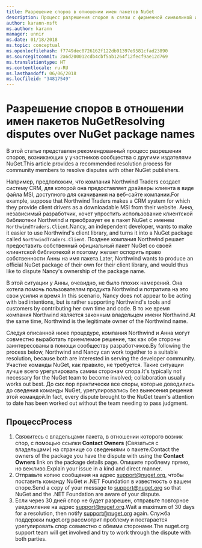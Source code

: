 ```yaml
---
title: Разрешение споров в отношении имен пакетов NuGet
description: Процесс разрешения споров в связи с фирменной символикой и товарными знаками, а также других конфликтных ситуаций между издателями пакетов NuGet.
author: karann-msft
ms.author: karann
manager: unnir
ms.date: 01/18/2018
ms.topic: conceptual
ms.openlocfilehash: f7749dec0726162f122db91397e9581cfad23890
ms.sourcegitcommit: 2a6d200012cdb4cbf5ab1264f12fecf9ae12d769
ms.translationtype: HT
ms.contentlocale: ru-RU
ms.lasthandoff: 06/06/2018
ms.locfileid: "34817549"
---
```

# <a name="resolving-disputes-over-nuget-package-names"></a><span data-ttu-id="bf7bf-103">Разрешение споров в отношении имен пакетов NuGet</span><span class="sxs-lookup"><span data-stu-id="bf7bf-103">Resolving disputes over NuGet package names</span></span>

<span data-ttu-id="bf7bf-104">В этой статье представлен рекомендованный процесс разрешения споров, возникающих у участников сообщества с другими издателями NuGet.</span><span class="sxs-lookup"><span data-stu-id="bf7bf-104">This article provides a recommended resolution process for community members to resolve disputes with other NuGet publishers.</span></span>

<span data-ttu-id="bf7bf-105">Например, предположим, что компания Northwind Traders создает систему CRM, для которой она предоставляет драйверы клиента в виде файла MSI, доступного для скачивания на веб-сайте компании.</span><span class="sxs-lookup"><span data-stu-id="bf7bf-105">For example, suppose that Northwind Traders makes a CRM system for which they provide client drivers as a downloadable MSI from their website.</span></span> <span data-ttu-id="bf7bf-106">Анна, независимый разработчик, хочет упростить использование клиентской библиотеки Northwind и преобразует ее в пакет NuGet с именем `NorthwindTraders.Client`.</span><span class="sxs-lookup"><span data-stu-id="bf7bf-106">Nancy, an independent developer, wants to make it easier to use Northwind's client library, and turns it into a NuGet package called `NorthwindTraders.Client`.</span></span> <span data-ttu-id="bf7bf-107">Позднее компания Northwind решает предоставить собственный официальный пакет NuGet со своей клиентской библиотекой и поэтому желает оспорить право собственности Анны на имя пакета.</span><span class="sxs-lookup"><span data-stu-id="bf7bf-107">Later, Northwind wants to produce an official NuGet package of their own for their client library, and would thus like to dispute Nancy's ownership of the package name.</span></span>

<span data-ttu-id="bf7bf-108">В этой ситуации у Анны, очевидно, не было плохих намерений. Она хотела помочь пользователям продукта Northwind и потратила на это свои усилия и время.</span><span class="sxs-lookup"><span data-stu-id="bf7bf-108">In this scenario, Nancy does not appear to be acting with bad intentions, but is rather supporting Northwind's tools and customers by contributing her own time and code.</span></span> <span data-ttu-id="bf7bf-109">В то же время компания Northwind является законным владельцем имени Northwind.</span><span class="sxs-lookup"><span data-stu-id="bf7bf-109">At the same time, Northwind is the legitimate owner of the Northwind name.</span></span>

<span data-ttu-id="bf7bf-110">Следуя описанной ниже процедуре, компания Northwind и Анна могут совместно выработать приемлемое решение, так как обе стороны заинтересованы в помощи сообществу разработчиков.</span><span class="sxs-lookup"><span data-stu-id="bf7bf-110">By following the process below, Northwind and Nancy can work together to a suitable resolution, because both are interested in serving the developer community.</span></span> <span data-ttu-id="bf7bf-111">Участие команды NuGet, как правило, не требуется. Такие ситуации лучше всего урегулировать самим сторонам спора.</span><span class="sxs-lookup"><span data-stu-id="bf7bf-111">It's typically not necessary for the NuGet team to become involved; collaboration usually works out best.</span></span> <span data-ttu-id="bf7bf-112">До сих пор практически все споры, которые доводились до сведения команды NuGet, урегулировались без вынесения решения этой командой.</span><span class="sxs-lookup"><span data-stu-id="bf7bf-112">In fact, every dispute brought to the NuGet team's attention to date has been worked out without the team needing to pass judgment.</span></span>

## <a name="process"></a><span data-ttu-id="bf7bf-113">Процесс</span><span class="sxs-lookup"><span data-stu-id="bf7bf-113">Process</span></span>

1. <span data-ttu-id="bf7bf-114">Свяжитесь с владельцами пакета, в отношении которого возник спор, с помощью ссылки **Contact Owners** (Связаться с владельцами) на странице со сведениями о пакете.</span><span class="sxs-lookup"><span data-stu-id="bf7bf-114">Contact the owners of the package you have the dispute with using the **Contact Owners** link on the package details page.</span></span> <span data-ttu-id="bf7bf-115">Опишите проблему прямо, но вежливо.</span><span class="sxs-lookup"><span data-stu-id="bf7bf-115">Explain your issue in a kind and direct manner.</span></span>
2. <span data-ttu-id="bf7bf-116">Отправьте копию сообщения на адрес [support@nuget.org](mailto:support@nuget.org), чтобы поставить команду NuGet и .NET Foundation в известность о вашем споре.</span><span class="sxs-lookup"><span data-stu-id="bf7bf-116">Send a copy of your message to [support@nuget.org](mailto:support@nuget.org) so that NuGet and the .NET Foundation are aware of your dispute.</span></span>
3. <span data-ttu-id="bf7bf-117">Если через 30 дней спор не будет разрешен, отправьте повторное уведомление на адрес [support@nuget.org](mailto:support@nuget.org).</span><span class="sxs-lookup"><span data-stu-id="bf7bf-117">Wait a maximum of 30 days for a resolution, then notify [support@nuget.org](mailto:support@nuget.org) again.</span></span> <span data-ttu-id="bf7bf-118">Служба поддержки nuget.org рассмотрит проблему и постарается урегулировать спор совместно с обеими сторонами.</span><span class="sxs-lookup"><span data-stu-id="bf7bf-118">The nuget.org support team will get involved and try to work through the dispute with both parties.</span></span>
